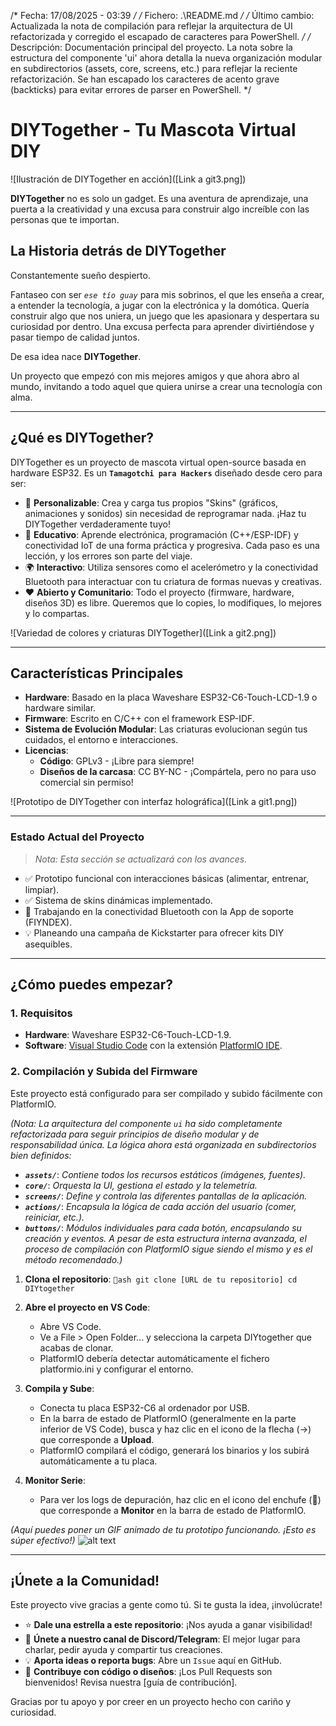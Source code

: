 /* Fecha: 17/08/2025 - 03:39  */
/* Fichero: .\README.md */
/* Último cambio: Actualizada la nota de compilación para reflejar la arquitectura de UI refactorizada y corregido el escapado de caracteres para PowerShell. */
/* Descripción: Documentación principal del proyecto. La nota sobre la estructura del componente 'ui' ahora detalla la nueva organización modular en subdirectorios (assets, core, screens, etc.) para reflejar la reciente refactorización. Se han escapado los caracteres de acento grave (backticks) para evitar errores de parser en PowerShell. */

# DIYTogether - Tu Mascota Virtual DIY

![Ilustración de DIYTogether en acción]([Link a git3.png])

**DIYTogether** no es solo un gadget. Es una aventura de aprendizaje, una puerta a la creatividad y una excusa para construir algo increíble con las personas que te importan.

## La Historia detrás de DIYTogether

Constantemente sueño despierto.

Fantaseo con ser *`ese tío guay`* para mis sobrinos, el que les enseña a crear, a entender la tecnología, a jugar con la electrónica y la domótica. Quería construir algo que nos uniera, un juego que les apasionara y despertara su curiosidad por dentro. Una excusa perfecta para aprender divirtiéndose y pasar tiempo de calidad juntos.

De esa idea nace **DIYTogether**.

Un proyecto que empezó con mis mejores amigos y que ahora abro al mundo, invitando a todo aquel que quiera unirse a crear una tecnología con alma.

---

## ¿Qué es DIYTogether?

DIYTogether es un proyecto de mascota virtual open-source basada en hardware ESP32. Es un **`Tamagotchi para Hackers`** diseñado desde cero para ser:

*   🎨 **Personalizable**: Crea y carga tus propios "Skins" (gráficos, animaciones y sonidos) sin necesidad de reprogramar nada. ¡Haz tu DIYTogether verdaderamente tuyo!
*   🧠 **Educativo**: Aprende electrónica, programación (C++/ESP-IDF) y conectividad IoT de una forma práctica y progresiva. Cada paso es una lección, y los errores son parte del viaje.
*   🌍 **Interactivo**: Utiliza sensores como el acelerómetro y la conectividad Bluetooth para interactuar con tu criatura de formas nuevas y creativas.
*   ❤️ **Abierto y Comunitario**: Todo el proyecto (firmware, hardware, diseños 3D) es libre. Queremos que lo copies, lo modifiques, lo mejores y lo compartas.

![Variedad de colores y criaturas DIYTogether]([Link a git2.png])

---

## Características Principales

*   **Hardware**: Basado en la placa Waveshare ESP32-C6-Touch-LCD-1.9 o hardware similar.
*   **Firmware**: Escrito en C/C++ con el framework ESP-IDF.
*   **Sistema de Evolución Modular**: Las criaturas evolucionan según tus cuidados, el entorno e interacciones.
*   **Licencias**:
    *   **Código**: GPLv3 - ¡Libre para siempre!
    *   **Diseños de la carcasa**: CC BY-NC - ¡Compártela, pero no para uso comercial sin permiso!

![Prototipo de DIYTogether con interfaz holográfica]([Link a git1.png])

---

### Estado Actual del Proyecto
> *Nota: Esta sección se actualizará con los avances.*

*   ✅ Prototipo funcional con interacciones básicas (alimentar, entrenar, limpiar).
*   ✅ Sistema de skins dinámicas implementado.
*   🚧 Trabajando en la conectividad Bluetooth con la App de soporte (FIYNDEX).
*   💡 Planeando una campaña de Kickstarter para ofrecer kits DIY asequibles.

---

## ¿Cómo puedes empezar?

### 1. Requisitos
*   **Hardware**: Waveshare ESP32-C6-Touch-LCD-1.9.
*   **Software**: [Visual Studio Code](https://code.visualstudio.com/) con la extensión [PlatformIO IDE](https://platformio.org/platformio-ide).

### 2. Compilación y Subida del Firmware
Este proyecto está configurado para ser compilado y subido fácilmente con PlatformIO.

*(Nota: La arquitectura del componente `ui` ha sido completamente refactorizada para seguir principios de diseño modular y de responsabilidad única. La lógica ahora está organizada en subdirectorios bien definidos:*
*   ***`assets/`***: *Contiene todos los recursos estáticos (imágenes, fuentes).*
*   ***`core/`***: *Orquesta la UI, gestiona el estado y la telemetría.*
*   ***`screens/`***: *Define y controla las diferentes pantallas de la aplicación.*
*   ***`actions/`***: *Encapsula la lógica de cada acción del usuario (comer, reiniciar, etc.).*
*   ***`buttons/`***: *Módulos individuales para cada botón, encapsulando su creación y eventos.*
*A pesar de esta estructura interna avanzada, el proceso de compilación con PlatformIO sigue siendo el mismo y es el método recomendado.)*

1.  **Clona el repositorio**:
    `ash
    git clone [URL de tu repositorio]
    cd DIYtogether
    `
2.  **Abre el proyecto en VS Code**:
    *   Abre VS Code.
    *   Ve a File > Open Folder... y selecciona la carpeta DIYtogether que acabas de clonar.
    *   PlatformIO debería detectar automáticamente el fichero platformio.ini y configurar el entorno.

3.  **Compila y Sube**:
    *   Conecta tu placa ESP32-C6 al ordenador por USB.
    *   En la barra de estado de PlatformIO (generalmente en la parte inferior de VS Code), busca y haz clic en el icono de la flecha (->) que corresponde a **Upload**.
    *   PlatformIO compilará el código, generará los binarios y los subirá automáticamente a tu placa.

4.  **Monitor Serie**:
    *   Para ver los logs de depuración, haz clic en el icono del enchufe (🔌) que corresponde a **Monitor** en la barra de estado de PlatformIO.

*(Aquí puedes poner un GIF animado de tu prototipo funcionando. ¡Esto es súper efectivo!)*
![alt text](ruta/a/tu/gif/animado.gif)

---

## ¡Únete a la Comunidad!

Este proyecto vive gracias a gente como tú. Si te gusta la idea, ¡involúcrate!

*   ⭐ **Dale una estrella a este repositorio**: ¡Nos ayuda a ganar visibilidad!
*   💬 **Únete a nuestro canal de Discord/Telegram**: El mejor lugar para charlar, pedir ayuda y compartir tus creaciones.
*   💡 **Aporta ideas o reporta bugs**: Abre un `Issue` aquí en GitHub.
*   🚀 **Contribuye con código o diseños**: ¡Los Pull Requests son bienvenidos! Revisa nuestra [guía de contribución].

Gracias por tu apoyo y por creer en un proyecto hecho con cariño y curiosidad.
